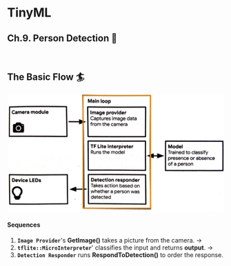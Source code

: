 
# TinyML 
## Ch.9. Person Detection :running:

<br>

##   The Basic Flow :surfer:

<img src="../img/person_detection_2.png">

#### Sequences
1. **`Image Provider`**'s **GetImage()** takes a picture from the camera. &rightarrow;
2.  **`tflite::MicroInterpreter`**' classifies the input and returns **output**. &rightarrow; 	
3. **`Detection Responder`** runs **RespondToDetection()** to order the response.





	  